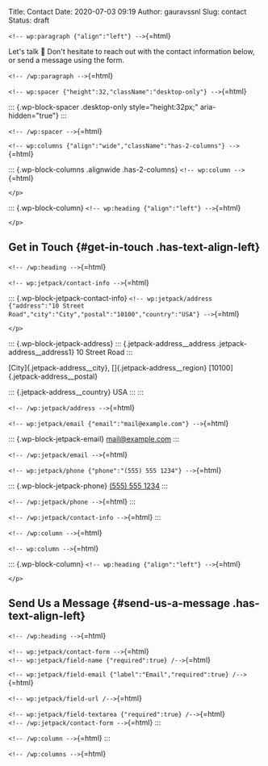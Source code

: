 Title: Contact
Date: 2020-07-03 09:19
Author: gauravssnl
Slug: contact
Status: draft
<!-- Status: published -->

`<!-- wp:paragraph {"align":"left"} -->`{=html}

Let's talk 👋 Don't hesitate to reach out with the contact information below, or send a message using the form.

`<!-- /wp:paragraph -->`{=html}

`<!-- wp:spacer {"height":32,"className":"desktop-only"} -->`{=html}

::: {.wp-block-spacer .desktop-only style="height:32px;" aria-hidden="true"}
:::

`<!-- /wp:spacer -->`{=html}

`<!-- wp:columns {"align":"wide","className":"has-2-columns"} -->`{=html}

::: {.wp-block-columns .alignwide .has-2-columns}
`<!-- wp:column -->`{=html}
```{=html}
</p>
```
::: {.wp-block-column}
`<!-- wp:heading {"align":"left"} -->`{=html}
```{=html}
</p>
```
## Get in Touch {#get-in-touch .has-text-align-left}

`<!-- /wp:heading -->`{=html}

`<!-- wp:jetpack/contact-info -->`{=html}

::: {.wp-block-jetpack-contact-info}
`<!-- wp:jetpack/address {"address":"10 Street Road","city":"City","postal":"10100","country":"USA"} -->`{=html}
```{=html}
</p>
```
::: {.wp-block-jetpack-address}
::: {.jetpack-address__address .jetpack-address__address1}
10 Street Road
:::

<div>

[City]{.jetpack-address__city}, []{.jetpack-address__region} [10100]{.jetpack-address__postal}

</div>

::: {.jetpack-address__country}
USA
:::
:::

`<!-- /wp:jetpack/address -->`{=html}

`<!-- wp:jetpack/email {"email":"mail@example.com"} -->`{=html}

::: {.wp-block-jetpack-email}
<mail@example.com>
:::

`<!-- /wp:jetpack/email -->`{=html}

`<!-- wp:jetpack/phone {"phone":"(555) 555 1234"} -->`{=html}

::: {.wp-block-jetpack-phone}
[(555) 555 1234](tel:5555551234)
:::

`<!-- /wp:jetpack/phone -->`{=html}
:::

`<!-- /wp:jetpack/contact-info -->`{=html}
:::

`<!-- /wp:column -->`{=html}

`<!-- wp:column -->`{=html}

::: {.wp-block-column}
`<!-- wp:heading {"align":"left"} -->`{=html}
```{=html}
</p>
```
## Send Us a Message {#send-us-a-message .has-text-align-left}

`<!-- /wp:heading -->`{=html}

`<!-- wp:jetpack/contact-form -->`{=html}\
`<!-- wp:jetpack/field-name {"required":true} /-->`{=html}

`<!-- wp:jetpack/field-email {"label":"Email","required":true} /-->`{=html}

`<!-- wp:jetpack/field-url /-->`{=html}

`<!-- wp:jetpack/field-textarea {"required":true} /-->`{=html}\
`<!-- /wp:jetpack/contact-form -->`{=html}
:::

`<!-- /wp:column -->`{=html}
:::

`<!-- /wp:columns -->`{=html}

